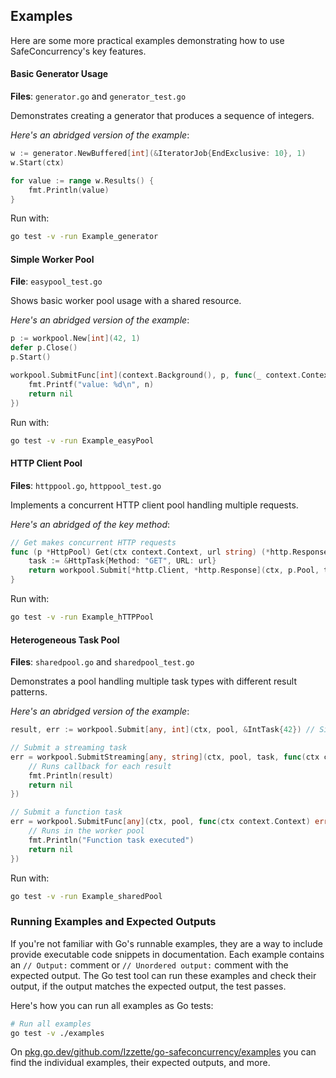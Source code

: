 ## Examples

Here are some more practical examples demonstrating how to use SafeConcurrency's
key features.

#### Basic Generator Usage

**Files**: `generator.go` and `generator_test.go`

Demonstrates creating a generator that produces a sequence of integers.

_Here's an abridged version of the example_:
```go
w := generator.NewBuffered[int](&IteratorJob{EndExclusive: 10}, 1)
w.Start(ctx)

for value := range w.Results() {
    fmt.Println(value)
}
```

Run with:
```bash
go test -v -run Example_generator
```

#### Simple Worker Pool

**File**: `easypool_test.go`

Shows basic worker pool usage with a shared resource.

_Here's an abridged version of the example_:
```go
p := workpool.New[int](42, 1)
defer p.Close()
p.Start()

workpool.SubmitFunc[int](context.Background(), p, func(_ context.Context, n int) error {
    fmt.Printf("value: %d\n", n)
    return nil
})
```

Run with:
```bash
go test -v -run Example_easyPool
```

#### HTTP Client Pool

**Files**: `httppool.go`, `httppool_test.go`

Implements a concurrent HTTP client pool handling multiple requests.

_Here's an abridged of the key method_:
```go
// Get makes concurrent HTTP requests
func (p *HttpPool) Get(ctx context.Context, url string) (*http.Response, error) {
    task := &HttpTask{Method: "GET", URL: url}
    return workpool.Submit[*http.Client, *http.Response](ctx, p.Pool, task)
}
```

Run with:
```bash
go test -v -run Example_hTTPPool
```

#### Heterogeneous Task Pool

**Files**: `sharedpool.go` and `sharedpool_test.go`

Demonstrates a pool handling multiple task types with different result patterns.

_Here's an abridged version of the example_:
```go
result, err := workpool.Submit[any, int](ctx, pool, &IntTask{42}) // Single-result task

// Submit a streaming task
err = workpool.SubmitStreaming[any, string](ctx, pool, task, func(ctx context.Context, result string) error {
    // Runs callback for each result
    fmt.Println(result)
    return nil
})

// Submit a function task
err = workpool.SubmitFunc[any](ctx, pool, func(ctx context.Context) error {
    // Runs in the worker pool
    fmt.Println("Function task executed")
    return nil
})
```

Run with:
```bash
go test -v -run Example_sharedPool
```

### Running Examples and Expected Outputs

If you're not familiar with Go's runnable examples, they are a way to include
provide executable code snippets in documentation.
Each example contains an `// Output:` comment or `// Unordered output:` comment
with the expected output.
The Go test tool can run these examples and check their output, if the output
matches the expected output, the test passes.

Here's how you can run all examples as Go tests:

```bash
# Run all examples
go test -v ./examples
```

On
[pkg.go.dev/github.com/Izzette/go-safeconcurrency/examples](https://pkg.go.dev/github.com/Izzette/go-safeconcurrency/examples#pkg-overview)
you can find the individual examples, their expected outputs, and more.
